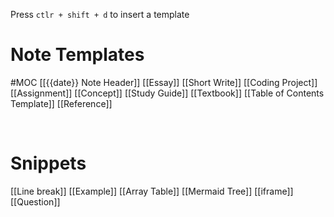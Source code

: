 Press `ctlr + shift + d` to insert a template 


# Note Templates
#MOC
[[{{date}} Note Header]]
[[Essay]]
[[Short Write]]
[[Coding Project]]
[[Assignment]]
[[Concept]]
[[Study Guide]]
[[Textbook]]
[[Table of Contents Template]]
[[Reference]]

 <br/>

# Snippets
[[Line break]]
[[Example]]
[[Array Table]]
[[Mermaid Tree]]
[[iframe]]
[[Question]]
